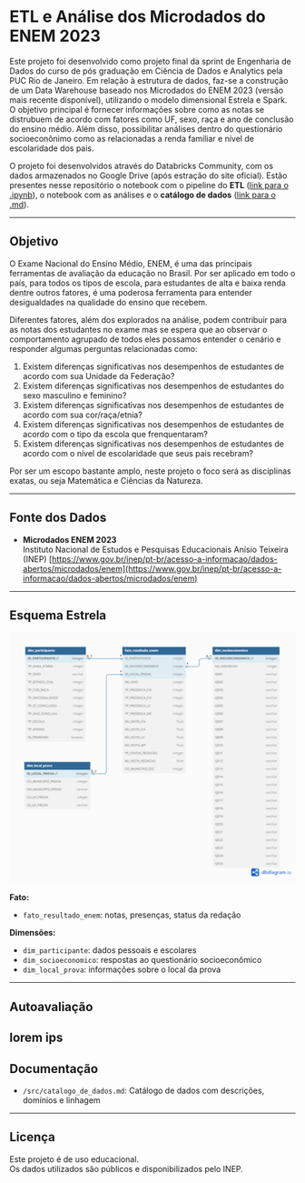 # ETL e Análise dos Microdados do ENEM 2023

Este projeto foi desenvolvido como projeto final da sprint de Engenharia de Dados do curso de pós graduação em Ciência de Dados e Analytics pela PUC Rio de Janeiro. Em relação à estrutura de dados, faz-se a construção de um Data Warehouse baseado nos Microdados do ENEM 2023 (versão mais recente disponível), utilizando o modelo dimensional Estrela e Spark. O objetivo principal é fornecer informações sobre como as notas se distrubuem de acordo com fatores como UF, sexo, raça e ano de conclusão do ensino médio. Além disso, possibilitar análises dentro do questionário socioeconônimo como as relacionadas a renda familiar e nível de escolaridade dos pais.


O projeto foi desenvolvidos através do Databricks Community, com os dados armazenados no Google Drive (após estração do site oficial). Estão presentes nesse repositório o notebook com o pipeline do **ETL** ([link para o .ipynb](https://github.com/mgabrielarn/enem__data_analysis/blob/main/src/ETL.ipynb)), o notebook com as análises e o **catálogo de dados** ([link para o .md](https://github.com/mgabrielarn/enem__data_analysis/blob/main/src/data_catalog.md)).

---
## Objetivo

O Exame Nacional do Ensino Médio, ENEM, é uma das principais ferramentas de avaliação da educação no Brasil. Por ser aplicado em todo o país, para todos os tipos de escola, para estudantes de alta e baixa renda dentre outros fatores, é uma poderosa ferramenta para entender desigualdades na qualidade do ensino que recebem.

Diferentes fatores, além dos explorados na análise, podem contribuir para as notas dos estudantes no exame mas se espera que ao observar o comportamento agrupado de todos eles possamos entender o cenário e responder algumas perguntas relacionadas como:
1. Existem diferenças significativas nos desempenhos de estudantes de acordo com sua Unidade da Federação?
2. Existem diferenças significativas nos desempenhos de estudantes do sexo masculino e feminino?
3. Existem diferenças significativas nos desempenhos de estudantes de acordo com sua cor/raça/etnia?
4. Existem diferenças significativas nos desempenhos de estudantes de acordo com o tipo da escola que frenquentaram?
5. Existem diferenças significativas nos desempenhos de estudantes de acordo com o nível de escolaridade que seus pais recebram?

Por ser um escopo bastante amplo, neste projeto o foco será as disciplinas exatas, ou seja Matemática e Ciências da Natureza.

---
## Fonte dos Dados

- **Microdados ENEM 2023**  
  Instituto Nacional de Estudos e Pesquisas Educacionais Anísio Teixeira (INEP)
  [https://www.gov.br/inep/pt-br/acesso-a-informacao/dados-abertos/microdados/enem](https://www.gov.br/inep/pt-br/acesso-a-informacao/dados-abertos/microdados/enem)


---

## Esquema Estrela

![image info](./img/star_schema_enem.png)

**Fato:**
- `fato_resultado_enem`: notas, presenças, status da redação

**Dimensões:**
- `dim_participante`: dados pessoais e escolares
- `dim_socioeconomico`: respostas ao questionário socioeconômico
- `dim_local_prova`: informações sobre o local da prova

---
## Autoavaliação

lorem ips
---

## Documentação

- `/src/catalogo_de_dados.md`: Catálogo de dados com descrições, domínios e linhagem

---

## Licença

Este projeto é de uso educacional.  
Os dados utilizados são públicos e disponibilizados pelo INEP.
